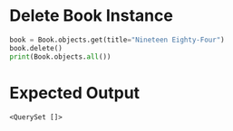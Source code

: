 # Delete Book Instance

```python
book = Book.objects.get(title="Nineteen Eighty-Four")
book.delete()
print(Book.objects.all())
```

# Expected Output
```
<QuerySet []>
``` 